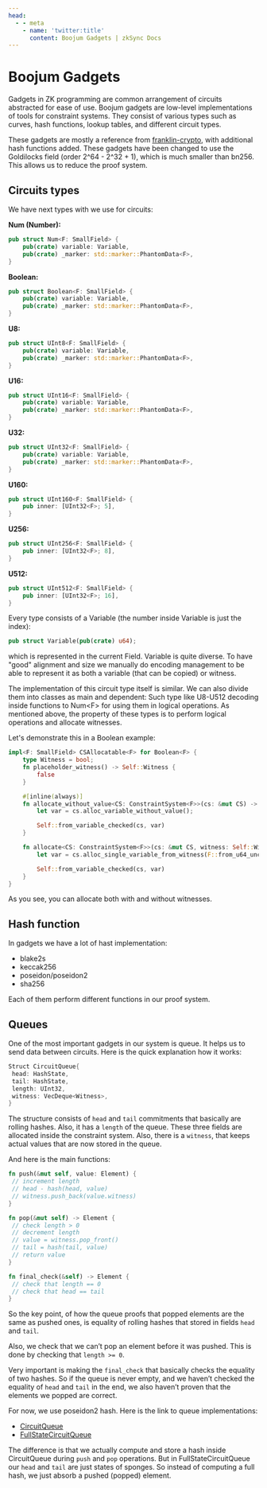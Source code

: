 ```yaml
---
head:
  - - meta
    - name: 'twitter:title'
      content: Boojum Gadgets | zkSync Docs
---
```


# Boojum Gadgets

Gadgets in ZK programming are common arrangement of circuits abstracted for ease of use. Boojum gadgets are low-level
implementations of tools for constraint systems. They consist of various types such as curves, hash functions, lookup
tables, and different circuit types.

These gadgets are mostly a reference from [franklin-crypto](https://github.com/matter-labs/franklin-crypto), with
additional hash functions added. These gadgets have been changed to use the Goldilocks field (order 2^64 - 2^32 + 1),
which is much smaller than bn256. This allows us to reduce the proof system.

## Circuits types

We have next types with we use for circuits:

**Num (Number):**

```rust
pub struct Num<F: SmallField> {
    pub(crate) variable: Variable,
    pub(crate) _marker: std::marker::PhantomData<F>,
}
```

**Boolean:**

```rust
pub struct Boolean<F: SmallField> {
    pub(crate) variable: Variable,
    pub(crate) _marker: std::marker::PhantomData<F>,
}
```

**U8:**

```rust
pub struct UInt8<F: SmallField> {
    pub(crate) variable: Variable,
    pub(crate) _marker: std::marker::PhantomData<F>,
}
```

**U16:**

```rust
pub struct UInt16<F: SmallField> {
    pub(crate) variable: Variable,
    pub(crate) _marker: std::marker::PhantomData<F>,
}
```

**U32:**

```rust
pub struct UInt32<F: SmallField> {
    pub(crate) variable: Variable,
    pub(crate) _marker: std::marker::PhantomData<F>,
}
```

**U160:**

```rust
pub struct UInt160<F: SmallField> {
    pub inner: [UInt32<F>; 5],
}
```

**U256:**

```rust
pub struct UInt256<F: SmallField> {
    pub inner: [UInt32<F>; 8],
}
```

**U512:**

```rust
pub struct UInt512<F: SmallField> {
    pub inner: [UInt32<F>; 16],
}
```

Every type consists of a Variable (the number inside Variable is just the index):

```rust
pub struct Variable(pub(crate) u64);
```

which is represented in the current Field. Variable is quite diverse. To have "good" alignment and size we manually do
encoding management to be able to represent it as both a variable (that can be copied) or witness.

The implementation of this circuit type itself is similar. We can also divide them into classes as main and dependent:
Such type like U8-U512 decoding inside functions to Num&lt;F&gt; for using them in logical operations. As mentioned
above, the property of these types is to perform logical operations and allocate witnesses.

Let's demonstrate this in a Boolean example:

```rust
impl<F: SmallField> CSAllocatable<F> for Boolean<F> {
    type Witness = bool;
    fn placeholder_witness() -> Self::Witness {
        false
    }

    #[inline(always)]
    fn allocate_without_value<CS: ConstraintSystem<F>>(cs: &mut CS) -> Self {
        let var = cs.alloc_variable_without_value();

        Self::from_variable_checked(cs, var)
    }

    fn allocate<CS: ConstraintSystem<F>>(cs: &mut CS, witness: Self::Witness) -> Self {
        let var = cs.alloc_single_variable_from_witness(F::from_u64_unchecked(witness as u64));

        Self::from_variable_checked(cs, var)
    }
}
```

As you see, you can allocate both with and without witnesses.

## Hash function

In gadgets we have a lot of hast implementation:

- blake2s
- keccak256
- poseidon/poseidon2
- sha256

Each of them perform different functions in our proof system.

## Queues

One of the most important gadgets in our system is queue. It helps us to send data between circuits. Here is the quick
explanation how it works:

```rust
Struct CircuitQueue{
 head: HashState,
 tail: HashState,
 length: UInt32,
 witness: VecDeque<Witness>,
}
```

The structure consists of `head` and `tail` commitments that basically are rolling hashes. Also, it has a `length` of
the queue. These three fields are allocated inside the constraint system. Also, there is a `witness`, that keeps actual
values that are now stored in the queue.

And here is the main functions:

```rust
fn push(&mut self, value: Element) {
 // increment length
 // head - hash(head, value)
 // witness.push_back(value.witness)
}

fn pop(&mut self) -> Element {
 // check length > 0
 // decrement length
 // value = witness.pop_front()
 // tail = hash(tail, value)
 // return value
}

fn final_check(&self) -> Element {
 // check that length == 0
 // check that head == tail
}
```

So the key point, of how the queue proofs that popped elements are the same as pushed ones, is equality of rolling
hashes that stored in fields `head` and `tail`.

Also, we check that we can’t pop an element before it was pushed. This is done by checking that `length >= 0`.

Very important is making the `final_check` that basically checks the equality of two hashes. So if the queue is never
empty, and we haven’t checked the equality of `head` and `tail` in the end, we also haven’t proven that the elements we
popped are correct.

For now, we use poseidon2 hash. Here is the link to queue implementations:

- [CircuitQueue](https://github.com/matter-labs/era-boojum/blob/main/src/gadgets/queue/mod.rs#L29)
- [FullStateCircuitQueue](https://github.com/matter-labs/era-boojum/blob/main/src/gadgets/queue/full_state_queue.rs#L20C12-L20C33)

The difference is that we actually compute and store a hash inside CircuitQueue during `push` and `pop` operations. But
in FullStateCircuitQueue our `head` and `tail` are just states of sponges. So instead of computing a full hash, we just
absorb a pushed (popped) element.
